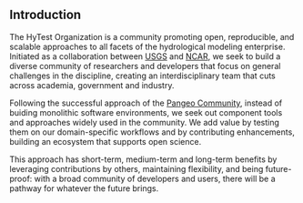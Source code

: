 ## Introduction
The HyTest Organization is a community promoting open, reproducible, and scalable approaches to all facets of the hydrological modeling enterprise.  Initiated as a collaboration between [USGS](https://www.usgs.gov/) and [NCAR](https://ncar.ucar.edu/), we seek to build a diverse community of researchers and developers that focus on general challenges in the discipline, creating an interdisciplinary team that cuts across academia, government and industry.

Following the successful approach of the [Pangeo Community](https://pangeo.io/), instead of buiding monolithic software environments, we seek out component tools and approaches widely used in the community.  We add value by testing them on our domain-specific workflows and by contributing enhancements, building an ecosystem that supports open science. 

This approach has short-term, medium-term and long-term benefits by leveraging contributions by others, maintaining flexibility, and being future-proof:  with a broad community of developers and users, there will be a  pathway for whatever the future brings. 
